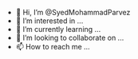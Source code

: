 - 👋 Hi, I’m @SyedMohammadParvez
- 👀 I’m interested in ...
- 🌱 I’m currently learning ...
- 💞️ I’m looking to collaborate on ...
- 📫 How to reach me ...

<!---
SyedMohammadParvez/SyedMohammadParvez is a ✨ special ✨ repository because its `README.md` (this file) appears on your GitHub profile.
You can click the Preview link to take a look at your changes.
--->
